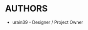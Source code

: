 <!--
	-- Auto-generated from <PROJECT ROOT>/changes.json
	-- DO NOT TRY TO MODIFY DIRECTLY!!!
	-->
AUTHORS
==========

- urain39 - Designer / Project Owner
